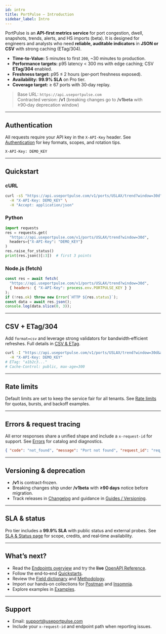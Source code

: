 ```yaml
---
id: intro
title: PortPulse — Introduction
sidebar_label: Intro
---
```


PortPulse is an **API‑first metrics service** for port congestion, dwell, snapshots, trends, alerts, and HS imports (beta). It is designed for engineers and analysts who need **reliable, auditable indicators** in **JSON or CSV** with strong caching (ETag/304).

- **Time‑to‑Value:** 5 minutes to first `200`, ~30 minutes to production.
- **Performance targets:** p95 latency &lt; 300 ms with edge caching; CSV **ETag/304** enabled.
- **Freshness target:** p95 ≤ 2 hours (per‑port freshness exposed).
- **Availability:** **99.9% SLA** on Pro tier.
- **Coverage target:** ≥ 67 ports with 30‑day replay.

> Base URL: `https://api.useportpulse.com`  
> Contracted version: **/v1** (breaking changes go to **/v1beta** with ≥90‑day deprecation window)

---

## Authentication

All requests require your API key in the `X-API-Key` header. See [Authentication](authentication) for key formats, scopes, and rotation tips.

```http
X-API-Key: DEMO_KEY
```

---

## Quickstart

### cURL

```bash
curl -sS "https://api.useportpulse.com/v1/ports/USLAX/trend?window=30d" \
  -H "X-API-Key: DEMO_KEY" \
  -H "Accept: application/json"
```

### Python

```python
import requests
res = requests.get(
  "https://api.useportpulse.com/v1/ports/USLAX/trend?window=30d",
  headers={"X-API-Key": "DEMO_KEY"}
)
res.raise_for_status()
print(res.json()[:3])  # first 3 points
```

### Node.js (fetch)

```js
const res = await fetch(
  "https://api.useportpulse.com/v1/ports/USLAX/trend?window=30d",
  { headers: { "X-API-Key": process.env.PORTPULSE_KEY } }
);
if (!res.ok) throw new Error(`HTTP ${res.status}`);
const data = await res.json();
console.log(data.slice(0, 3));
```

---

## CSV + ETag/304

Add `format=csv` and leverage strong validators for bandwidth‑efficient refreshes. Full details in [CSV &amp; ETag](csv-etag).

```bash
curl -I "https://api.useportpulse.com/v1/ports/USLAX/trend?window=30d&amp;format=csv" \
  -H "X-API-Key: DEMO_KEY"
# ETag: "a1b2c3..."
# Cache-Control: public, max-age=300
```

---

## Rate limits

Default limits are set to keep the service fair for all tenants. See [Rate limits](rate-limits) for quotas, bursts, and backoff examples.

---

## Errors & request tracing

All error responses share a unified shape and include a `x-request-id` for support. See [Errors](errors) for catalog and diagnostics.

```json
{ "code": "not_found", "message": "Port not found", "request_id": "req_123", "hint": "Check UNLOCODE" }
```

---

## Versioning & deprecation

- **/v1** is contract‑frozen.  
- Breaking changes ship under **/v1beta** with **≥90 days** notice before migration.  
- Track releases in [Changelog](changelog) and guidance in [Guides / Versioning](Guides/versioning).

---

## SLA & status

Pro tier includes a **99.9% SLA** with public status and external probes. See [SLA &amp; Status page](Ops/sla-status) for scope, credits, and real‑time availability.

---

## What’s next?

- Read the [Endpoints overview](endpoints) and try the **live** [OpenAPI Reference](/openapi).
- Follow the end‑to‑end [Quickstarts](Guides/quickstarts).
- Review the [Field dictionary](Guides/field-dictionary) and [Methodology](methodology).
- Import our hands‑on collections for [Postman](Guides/postman) and [Insomnia](Guides/insomnia).
- Explore examples in [Examples](examples).

---

## Support

- Email: support@useportpulse.com  
- Include your `x-request-id` and endpoint path when reporting issues.

